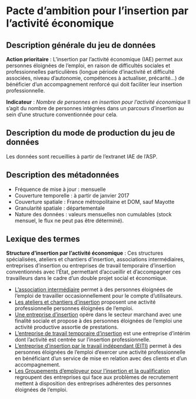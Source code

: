 # Pacte d’ambition pour l’insertion par l’activité économique
## Description générale du jeu de données 
**Action prioritaire** : 
L’insertion par l’activité économique (IAE) permet aux personnes éloignées de l’emploi, en raison de difficultés sociales et professionnelles particulières (longue période d’inactivité et difficulté associées, niveau d’autonomie, compétences à actualiser, précarité…) de bénéficier d’un accompagnement renforcé qui doit faciliter leur insertion professionnelle. 

**Indicateur** : _Nombre de personnes en insertion pour l’activité économique_
Il s’agit du nombre de personnes intégrées dans un parcours d’insertion au sein d’une structure conventionnée pour cela.

## Description du mode de production du jeu de données 
Les données sont recueillies à partir de l’extranet IAE de l’ASP.

## Description des métadonnées 
-	Fréquence de mise à jour : mensuelle
-	Couverture temporelle : à partir de janvier 2017
-	Couverture spatiale : France métropolitaine et DOM, sauf Mayotte 
-	Granularité spatiale : départementale
-	Nature des données : valeurs mensuelles non cumulables (stock mensuel, le flux ne peut pas être déterminé).

## Lexique des termes
**Structure d’insertion par l’activité économique** :
Ces structures spécialisées, ateliers et chantiers d’insertion, associations intermédiaires, entreprises d’insertion ou entreprises de travail temporaire d’insertion conventionnés avec l’État, permettant d’accueillir et d’accompagner ces travailleurs dans le cadre d’un double projet social et économique.

-	[L’association intermédiaire](https://travail-emploi.gouv.fr/emploi/insertion-activite-economique/article/associations-intermediaires-ai) permet à des personnes éloignées de l’emploi de travailler occasionnellement pour le compte d’utilisateurs. 
-	[Les ateliers et chantiers d’insertion](https://travail-emploi.gouv.fr/emploi/insertion-activite-economique/article/ateliers-et-chantiers-d-insertion-aci-201158) proposent une activité professionnelle personnes éloignées de l’emploi.
-	[Une entreprise d’insertion](https://travail-emploi.gouv.fr/emploi/insertion-activite-economique/article/entreprises-d-insertion-ei) opère dans le secteur marchand avec une finalité sociale et propose à des personnes éloignées de l’emploi une activité productive assortie de prestations. 
-	[L’entreprise de travail temporaire d’insertion](https://travail-emploi.gouv.fr/emploi/insertion-activite-economique/article/entreprises-de-travail-temporaire-d-insertion-etti) est une entreprise d’intérim dont l’activité est centrée sur l’insertion professionnelle. 
-	[L’entreprise d’insertion par le travail indépendant (EITI)](https://travail-emploi.gouv.fr/emploi/insertion-activite-economique/article/entreprises-d-insertion-par-le-travail-independant-eiti) permet à des personnes éloignées de l’emploi d’exercer une activité professionnelle en bénéficiant d’un service de mise en relation avec des clients et d’un accompagnement. 
-	[Les Groupements d’employeur pour l’insertion et la qualification](https://travail-emploi.gouv.fr/emploi/insertion-activite-economique/article/groupements-d-employeurs-pour-l-insertion-et-la-qualification-geiq) regroupent des entreprises qui face aux problèmes de recrutement mettent à disposition des entreprises adhérentes des personnes éloignées de l’emploi.